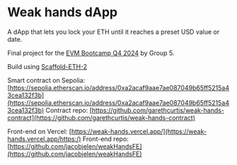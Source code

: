 # Weak hands dApp

A dApp that lets you lock your ETH until it reaches a preset USD value or date. 

Final project for the [EVM Bootcamp Q4 2024](https://www.encode.club/evm-bootcamphttps:/) by Group 5.

Build using [Scaffold-ETH-2](https://scaffoldeth.io/https:/)


Smart contract on Sepolia: [https://sepolia.etherscan.io/address/0xa2acaf9aae7ae087049b65ff5215a43cea132f3b](https://sepolia.etherscan.io/address/0xa2acaf9aae7ae087049b65ff5215a43cea132f3b)
Contract repo: [https://github.com/garethcurtis/weak-hands-contract](https://github.com/garethcurtis/weak-hands-contract)


Front-end on Vercel: [https://weak-hands.vercel.app/](https://weak-hands.vercel.app/https:/)
Front-end repo: [https://github.com/jacobjelen/weakHandsFE](https://github.com/jacobjelen/weakHandsFE)
